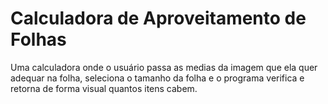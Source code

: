 # Calculadora de Aproveitamento de Folhas
 Uma calculadora onde o usuário passa as medias da imagem que ela quer adequar na folha, seleciona o tamanho da folha e o programa verifica e retorna de forma visual quantos itens cabem.
